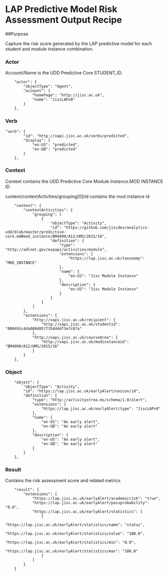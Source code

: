 # LAP Predictive Model Risk Assessment Output Recipe

##Purpose

Capture the risk score generated by the LAP predictive model for each student and module instance combination.

### Actor

Account/Name is the UDD Predictive Core STUDENT_ID.

```
    "actor": {
        "objectType": "Agent",
        "account": {
            "homePage": "http://jisc.ac.uk",
            "name": "JiscLAPv0"
        }
    },
```

### Verb

``` 
"verb": {
        "id": "http://xapi.jisc.ac.uk/verbs/predicted",
        "display": {
            "en-US": "predicted",
            "en-GB": "predicted"
        }
    },
``` 

### Context

Context contains the UDD Predictive Core Module Instance.MOD INSTANCE ID

context/contextActivities/grouping[0]/id contains the mod instance id

```
	"context": {
        "contextActivities": {
            "grouping": [
                {
                    "objectType": "Activity",
                    "id": "https://github.com/jiscdev/analytics-udd/blob/master/predictive-core.md#mod_instance/BM4090/A12/UMS/2015/16",
                    "definition": {
                        "type": "http://adlnet.gov/expapi/activities/module",
                        "extensions": {
                            "https://lap.jisc.ac.uk/taxonomy": "MOD_INSTANCE"
                        },
                        "name": {
                            "en-US": "Jisc Module Instance"
                        },
                        "description": {
                            "en-US": "Jisc Module Instance"
                        }
                    }
                }
            ]
        },
        "extensions": {
            "http://xapi.jisc.ac.uk/recipient": {
                "http://xapi.jisc.ac.uk/studentid": "000491c4da080d857735ddddf3e7c87a"
            },
            "http://xapi.jisc.ac.uk/courseArea": {
                "http://xapi.jisc.ac.uk/modinstanceid": "BM4090/A12/UMS/2015/16"
            }
        }
    },
```

### Object

```
    "object": {
        "objectType": "Activity",
        "id": "https://lap.jisc.ac.uk/earlyAlert/unicon/id",
        "definition": {
            "type": "http://activitystrea.ms/schema/1.0/alert",
            "extensions": {
                "https://lap.jisc.ac.uk/earlyAlert/type": "JiscLAPv0"
            },
            "name": {
                "en-US": "An early alert",
                "en-GB": "An early alert"
            },
            "description": {
                "en-US": "An early alert",
                "en-GB": "An early alert"
            }
        }
    },
```

### Result

Contains the risk assessment score and related metrics

```
    "result": {
        "extensions": {
            "https://lap.jisc.ac.uk/earlyAlert/academicrisk": "true",
            "https://lap.jisc.ac.uk/earlyAlert/passprobability": "0.0",
            "https://lap.jisc.ac.uk/earlyAlert/statistics": [
                {
                    "https://lap.jisc.ac.uk/earlyAlert/statistics/name": "status",
                    "https://lap.jisc.ac.uk/earlyAlert/statistics/value": "100.0",
                    "https://lap.jisc.ac.uk/earlyAlert/statistics/min": "0.0",
                    "https://lap.jisc.ac.uk/earlyAlert/statistics/max": "100.0"
                }
            ]
        }
    }
```
  
